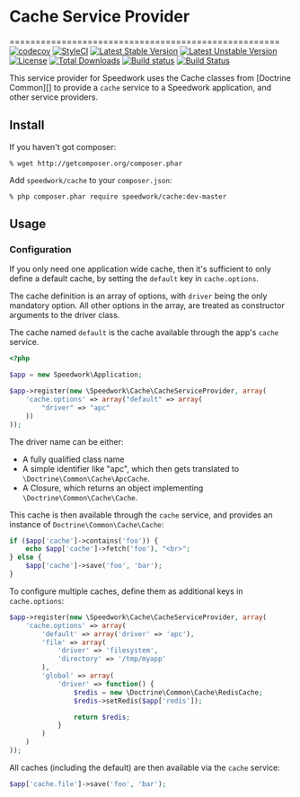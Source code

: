 # Cache Service Provider
====================================================
[![codecov](https://codecov.io/gh/speedwork/cache/branch/master/graph/badge.svg)](https://codecov.io/gh/speedwork/cache)
[![StyleCI](https://styleci.io/repos/46114739/shield)](https://styleci.io/repos/46114739)
[![Latest Stable Version](https://poser.pugx.org/speedwork/cache/v/stable)](https://packagist.org/packages/speedwork/cache)
[![Latest Unstable Version](https://poser.pugx.org/speedwork/cache/v/unstable)](https://packagist.org/packages/speedwork/cache)
[![License](https://poser.pugx.org/speedwork/cache/license)](https://packagist.org/packages/speedwork/cache)
[![Total Downloads](https://poser.pugx.org/speedwork/cache/downloads)](https://packagist.org/packages/speedwork/cache)
[![Build status](https://ci.appveyor.com/api/projects/status/10aw52t4ga4kek27?svg=true)](https://ci.appveyor.com/project/2stech/cache)
[![Build Status](https://travis-ci.org/speedwork/cache.svg?branch=master)](https://travis-ci.org/speedwork/cache)


This service provider for Speedwork uses the Cache classes from [Doctrine
Common][] to provide a `cache` service to a Speedwork application, and
other service providers.

[Doctrine Cache]: https://github.com/doctrine/cache

## Install

If you haven't got composer:

    % wget http://getcomposer.org/composer.phar

Add `speedwork/cache` to your `composer.json`:

    % php composer.phar require speedwork/cache:dev-master

## Usage

### Configuration

If you only need one application wide cache, then it's sufficient to
only define a default cache, by setting the `default` key in `cache.options`.

The cache definition is an array of options, with `driver` being the
only mandatory option. All other options in the array, are treated as
constructor arguments to the driver class.

The cache named `default` is the cache available through the app's
`cache` service.

```php
<?php

$app = new Speedwork\Application;

$app->register(new \Speedwork\Cache\CacheServiceProvider, array(
    'cache.options' => array("default" => array(
        "driver" => "apc"
    ))
));
```

The driver name can be either:

* A fully qualified class name
* A simple identifier like "apc", which then gets translated to
  `\Doctrine\Common\Cache\ApcCache`.
* A Closure, which returns an object implementing
  `\Doctrine\Common\Cache\Cache`.

This cache is then available through the `cache` service, and provides
an instance of `Doctrine\Common\Cache\Cache`:

```php
if ($app['cache']->contains('foo')) {
    echo $app['cache']->fetch('foo'), "<br>";
} else {
    $app['cache']->save('foo', 'bar');
}
```

To configure multiple caches, define them as additional keys in
`cache.options`:

```php
$app->register(new \Speedwork\Cache\CacheServiceProvider, array(
    'cache.options' => array(
        'default' => array('driver' => 'apc'),
        'file' => array(
            'driver' => 'filesystem',
            'directory' => '/tmp/myapp'
        ),
        'global' => array(
            'driver' => function() {
                $redis = new \Doctrine\Common\Cache\RedisCache;
                $redis->setRedis($app['redis']);

                return $redis;
            }
        )
    )
));
```

All caches (including the default) are then available via the `cache`
service:

```php
$app['cache.file']->save('foo', 'bar');
```
